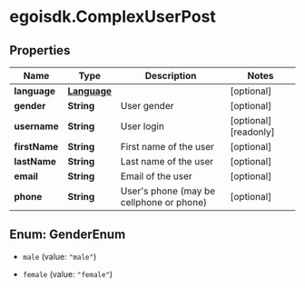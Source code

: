 # egoisdk.ComplexUserPost

## Properties

Name | Type | Description | Notes
------------ | ------------- | ------------- | -------------
**language** | [**Language**](Language.md) |  | [optional] 
**gender** | **String** | User gender | [optional] 
**username** | **String** | User login | [optional] [readonly] 
**firstName** | **String** | First name of the user | [optional] 
**lastName** | **String** | Last name of the user | [optional] 
**email** | **String** | Email of the user | [optional] 
**phone** | **String** | User&#39;s phone (may be cellphone or phone) | [optional] 



## Enum: GenderEnum


* `male` (value: `"male"`)

* `female` (value: `"female"`)




